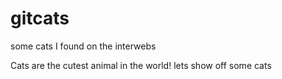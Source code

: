 # gitcats
some cats I found on the interwebs

Cats are the cutest animal in the world! lets show off some cats
